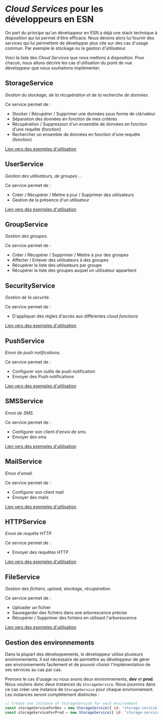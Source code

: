 # _Cloud Services_ pour les développeurs en ESN

On part du principe qu'un développeur en ESN a déjà une stack technique à disposition qui lui permet d'être efficace. Nous devons alors lui fournir des services qui lui permettent de développer plus vite sur des cas d'usage commun. Par exemple le stockage ou la gestion d'utilisateur.

Voici la liste des _Cloud Services_ que nous mettons à disposition. 
Pour chacun, nous allons décrire les cas d'utilisation du point de vue développeur que nous souhaitons implémenter.

## StorageService
_Gestion du stockage, de la récupération et de la recherche de données._

Ce service permet de :
- Stocker / Récupérer / Supprimer une données sous forme de clé/valeur
- Séparation des données en fonction de mes critères
- Récupération / Suppression d'un ensemble de données en fonction d'une requête (fonction)
- Rechercher un ensemble de données en fonction d'une requête (fonction)

[Lien vers des exemples d'utilisation](./utilisation-storage.md)


## UserService
_Gestion des utilisateurs, de groupes ..._

Ce service permet de :
- Créer / Récupérer / Mettre à jour / Supprimer des utilisateurs
- Gestion de la présence d'un utilisateur

[Lien vers des exemples d'utilisation](./utilisation-users.md)

## GroupService
_Gestion des groupes._

Ce service permet de :
- Créer / Récupérer / Supprimer / Mettre à jour des groupes
- Affecter / Enlever des utilisateurs à des groupes
- Récupérer la liste des utilisateurs par groupe
- Récupérer la liste des groupes auquel un utilisateur appartient

## SecurityService
_Gestion de la sécurité._

Ce service permet de :
- D'appliquer des règles d'accès aux différentes _cloud functions_

[Lien vers des exemples d'utilisation](./utilisation-security.md)

## PushService
_Envoi de push notifications._

Ce service permet de :
- Configurer son outils de push notification
- Envoyer des Push notifications

[Lien vers des exemples d'utilisation](./utilisation-push.md)

## SMSService
_Envoi de SMS._

Ce service permet de :
- Configurer son client d'envoi de sms
- Envoyer des sms

[Lien vers des exemples d'utilisation](./utilisation-sms.md)

## MailService
_Envoi d'email._

Ce service permet de :
- Configurer son client mail
- Envoyer des mails

[Lien vers des exemples d'utilisation](./utilisation-mail.md)

## HTTPService
_Envoi de requête HTTP._

Ce service permet de :
- Envoyer des requêtes HTTP

[Lien vers des exemples d'utilisation](./utilisation-http.md)

## FileService
_Gestion des fichiers, upload, stockage, récupération._

Ce service permet de :
- Uploader un fichier
- Sauvegarder des fichiers dans une arborescence précise
- Récupérer / Supprimer des fichiers en utilisant l'arborescence

[Lien vers des exemples d'utilisation](./utilisation-file.md)


## Gestion des environnements

Dans la plupart des développements, le développeur utilise plusieurs environnements.
Il est nécessaire de permettre au développeur de gérer ses environnements facilement et de pouvoir choisir l'implémentation de ses services au cas par cas.

Prenons le cas d'usage ou nous avons deux environnements, **dev** et **prod**. Nous voulons donc deux instances du `StorageService`.
Nous pouvons dans ce cas créer une instance de `StorageService` pour chaque environnement. Les instances seront complètement distinctes :

```javascript
// Create one instance of StorageService for each environment
const storageServiceForDev = new StorageService({ id: "storage-service-for-dev"});
const storageServiceForProd = new StorageService({ id: "storage-service-for-prod"});
```